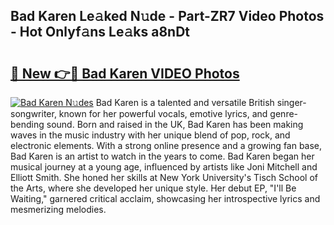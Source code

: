## Bad Karen Le𝚊ked N𝚞de - Part-ZR7 Video Photos - Hot Onlyf𝚊ns Le𝚊ks a8nDt

# <h2><a href="http://ab18478.deff.icu/?id=Bad+Karen">🔗 New 👉🔴 Bad Karen VIDEO Photos</a></h2>

[![Bad Karen N𝚞des](https://i.imgur.com/rIISA9y.gif)](http://ab18478.deff.icu/?id=Bad+Karen)
Bad Karen is a talented and versatile British singer-songwriter, known for her powerful vocals, emotive lyrics, and genre-bending sound. Born and raised in the UK, Bad Karen has been making waves in the music industry with her unique blend of pop, rock, and electronic elements. With a strong online presence and a growing fan base, Bad Karen is an artist to watch in the years to come. Bad Karen began her musical journey at a young age, influenced by artists like Joni Mitchell and Elliott Smith. She honed her skills at New York University's Tisch School of the Arts, where she developed her unique style. Her debut EP, "I'll Be Waiting," garnered critical acclaim, showcasing her introspective lyrics and mesmerizing melodies.
